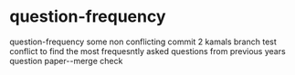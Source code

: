 # question-frequency
question-frequency
some non conflicting commit 2 kamals branch 
test conflict to find the most frequesntly asked questions from previous years question paper--merge check
